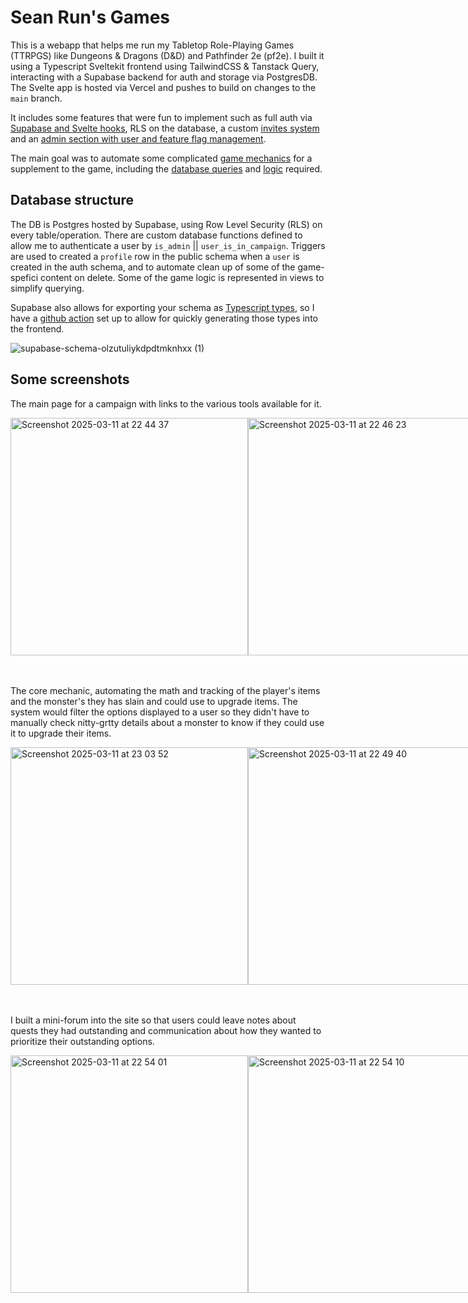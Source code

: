 # Sean Run's Games
This is a webapp that helps me run my Tabletop Role-Playing Games (TTRPGS) like Dungeons & Dragons (D&D) and Pathfinder 2e (pf2e). I built it using a Typescript Sveltekit frontend using TailwindCSS & Tanstack Query, interacting with a Supabase backend for auth and storage via PostgresDB. The Svelte app is hosted via Vercel and pushes to build on changes to the `main` branch. 

It includes some features that were fun to implement such as full auth via [Supabase and Svelte hooks](src/hooks.server.ts), RLS on the database, a custom [invites system](src/routes/(public)/invite/+page.svelte) and an [admin section with user and feature flag management](src/routes/(app)/campaigns/[campaignId]/edit/+page.svelte).

The main goal was to automate some complicated [game mechanics](src/routes/(app)/campaigns/[campaignId]/monster-parts/item/[itemId]/+page.svelte) for a supplement to the game, including the [database queries](src/lib/persistance/monster-parts.ts) and [logic](src/lib/systems/pf2e_monster_parts.ts) required.

## Database structure

The DB is Postgres hosted by Supabase, using Row Level Security (RLS) on every table/operation. There are custom database functions defined to allow me to authenticate a user by `is_admin` || `user_is_in_campaign`. Triggers are used to created a `profile` row in the public schema when a `user` is created in the auth schema, and to automate clean up of some of the game-spefici content on delete. Some of the game logic is represented in views to simplify querying.

Supabase also allows for exporting your schema as [Typescript types](types/database/index.ts), so I have a [github action](.github/workflows/update-types.yml) set up to allow for quickly generating those types into the frontend. 

![supabase-schema-olzutuliykdpdtmknhxx (1)](https://github.com/user-attachments/assets/d4bca49d-596e-42ac-b803-dc826488940f)

## Some screenshots
The main page for a campaign with links to the various tools available for it. 
<div style="display:flex;">
  <img width="380" alt="Screenshot 2025-03-11 at 22 44 37" src="https://github.com/user-attachments/assets/28d62599-f03d-4556-929d-7ba8f27da916" />
  <img width="380" alt="Screenshot 2025-03-11 at 22 46 23" src="https://github.com/user-attachments/assets/fe3f1d98-f5f5-40fc-9ca1-b57f0d3c0e5d" />
</div>
<br />
<br />

The core mechanic, automating the math and tracking of the player's items and the monster's they has slain and could use to upgrade items. The system would filter the options displayed to a user so they didn't have to manually check nitty-grtty details about a monster to know if they could use it to upgrade their items. 
<div style="display:flex;">
  <img width="380" alt="Screenshot 2025-03-11 at 23 03 52" src="https://github.com/user-attachments/assets/b09466b4-37d7-48d4-83f8-dc3803501313" />
<img width="380" alt="Screenshot 2025-03-11 at 22 49 40" src="https://github.com/user-attachments/assets/1e88755b-ce23-4968-8d9a-816d10dda10a" />
</div>
<br />
<br />

I built a mini-forum into the site so that users could leave notes about quests they had outstanding and communication about how they wanted to prioritize their outstanding options.
<div style="display:flex;">
  <img width="380" alt="Screenshot 2025-03-11 at 22 54 01" src="https://github.com/user-attachments/assets/4ab5fd31-00c5-463c-ad9a-846fd5d40ce1" />
  <img width="380" alt="Screenshot 2025-03-11 at 22 54 10" src="https://github.com/user-attachments/assets/220e384b-da59-4bb7-86f1-7a1dbf0121d4" />

</div>
